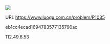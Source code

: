 ![](https://blocksrc.haplat.net/_bot_sbu/sbu-pic.gif)

URL https://www.luogu.com.cn/problem/P1035

eb1cc4ecad1694783577135790ac

112.49.6.53

